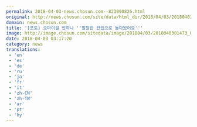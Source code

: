 ```yaml
---
permalink: 2018-04-03-news.chosun.com--823090826.html
original: http://news.chosun.com/site/data/html_dir/2018/04/03/2018040301531.html
domain: news.chosun.com
title: '[포토] 오마이걸 반하나 ''발랄한 컨셉으로 돌아왔어요'''
image: http://image.chosun.com/sitedata/image/201804/03/2018040301473_0.jpg
date: 2018-04-03 03:17:20
category: news
translations: 
 - 'en'
 - 'es'
 - 'de'
 - 'ru'
 - 'ja'
 - 'fr'
 - 'it'
 - 'zh-CN'
 - 'zh-TW'
 - 'ar'
 - 'pt'
 - 'hy'
---
```


